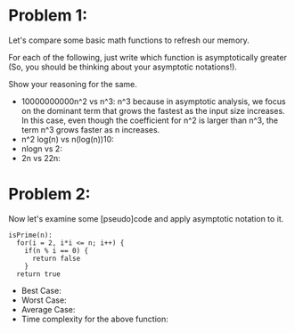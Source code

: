 # Problem 1:
Let's compare some basic math functions to refresh our memory. 

For each of the following, just write which function is asymptotically greater (So, you should be thinking about your asymptotic notations!). 

Show your reasoning for the same.

* 10000000000n^2 vs n^3: n^3 because in asymptotic analysis, we focus on the dominant term that grows the fastest as the input size increases. In this case, even though the coefficient for n^2 is larger than n^3, the term n^3 grows faster as n increases.
* n^2 log(n) vs n(log(n))10:
* nlogn vs 2:
* 2n vs 22n:

  
# Problem 2:
Now let's examine some [pseudo]code and apply asymptotic notation to it. 

```
isPrime(n): 
  for(i = 2, i*i <= n; i++) {
    if(n % i == 0) {
      return false
    }
  return true
```

* Best Case:
* Worst Case:
* Average Case:
* Time complexity for the above function:
